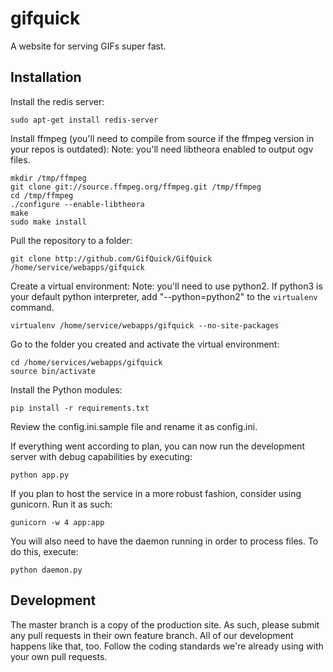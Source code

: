 # gifquick

A website for serving GIFs super fast. 

## Installation

Install the redis server:

    sudo apt-get install redis-server

Install ffmpeg (you'll need to compile from source if the ffmpeg version in your repos is outdated):
Note: you'll need libtheora enabled to output ogv files.

    mkdir /tmp/ffmpeg
    git clone git://source.ffmpeg.org/ffmpeg.git /tmp/ffmpeg
    cd /tmp/ffmpeg
    ./configure --enable-libtheora
    make
    sudo make install

Pull the repository to a folder:

    git clone http://github.com/GifQuick/GifQuick /home/service/webapps/gifquick

Create a virtual environment:
Note: you'll need to use python2. If python3 is your default python interpreter, add "--python=python2" to the `virtualenv` command.

    virtualenv /home/service/webapps/gifquick --no-site-packages

Go to the folder you created and activate the virtual environment:

    cd /home/services/webapps/gifquick
    source bin/activate

Install the Python modules:

    pip install -r requirements.txt

Review the config.ini.sample file and rename it as config.ini.

If everything went according to plan, you can now run the development server with debug capabilities by executing:

    python app.py

If you plan to host the service in a more robust fashion, consider using gunicorn. Run it as such:

    gunicorn -w 4 app:app

You will also need to have the daemon running in order to process files. To do this, execute:

    python daemon.py

## Development

The master branch is a copy of the production site. As such, please submit any pull requests in their own feature
branch. All of our development happens like that, too. Follow the coding standards we're already using with your
own pull requests.
